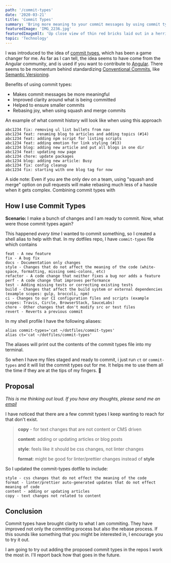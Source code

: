 ```yaml
---
path: '/commit-types'
date: '2020-03-21'
title: 'Commit Types'
summary: 'Bring more meaning to your commit messages by using commit types prefixes.'
featuredImage: 'IMG_2236.jpg'
featuredImageAlt: 'Up close view of thin red bricks laid out in a herringbone zigzag pattern.'
topic: 'Technology'
---
```


I was introduced to the idea of [commit types](https://github.com/commitizen/conventional-commit-types/blob/master/index.json), which has been a game changer for me. As far as I can tell, the idea seems to have come from the Angular community, and is used if you want to contribute to [Angular](https://github.com/angular/angular/blob/master/CONTRIBUTING.md#type). There seems to be momentum behind standardizing [Conventional Commits](https://www.conventionalcommits.org/en/v1.0.0/), like [Semantic Versioning](https://semver.org/).

Benefits of using commit types:

- Makes commit messages be more meaningful
- Improved clarity around what is being committed
- Helped to ensure smaller commits
- Rebasing joy, when using squash and merge commits

An example of what commit history will look like when using this approach

```
abc1234 fix: removing ul list bullets from nav
abc1234 feat: renaming blog to articles and adding topics (#14)
abc1234 feat: adding npm script for listing scripts
abc1234 feat: adding emotion for link styling (#13)
abc1234 blog: adding new article and put all blogs in one dir
abc1234 feat: updating now page
abc1234 chore: update packages
abc1234 blog: adding new article: Busy
abc1234 fix: config cleanup
abc1234 fix: starting with one blog tag for now
```

A side note: Even if you are the only dev on a team, using "squash and merge" option on pull requests will make rebasing much less of a hassle when it gets complex. Combining commit types with

## How I use Commit Types

**Scenario:** I make a bunch of changes and I am ready to commit. Now, what were those commit types again?

This happened _every time_ I wanted to commit something, so I created a shell alias to help with that. In my dotfiles repo, I have `commit-types` file which contains

```
feat - A new feature
fix - A bug fix
docs - Documentation only changes
style - Changes that do not affect the meaning of the code (white-space, formatting, missing semi-colons, etc)
refactor - A code change that neither fixes a bug nor adds a feature
perf - A code change that improves performance
test - Adding missing tests or correcting existing tests
build - Changes that affect the build system or external dependencies (example scopes: gulp, broccoli, npm)
ci - Changes to our CI configuration files and scripts (example scopes: Travis, Circle, BrowserStack, SauceLabs)
chore - Other changes that don't modify src or test files
revert - Reverts a previous commit
```

In my shell profile I have the following aliases:

```
alias commit-types='cat ~/dotfiles/commit-types'
alias ct='cat ~/dotfiles/commit-types'
```

The aliases will print out the contents of the commit types file into my terminal.

So when I have my files staged and ready to commit, i just run `ct` or `commit-types` and it will list the commit types out for me. It helps me to use them all the time if they are at the tips of my fingers. 🎉

## Proposal

_This is me thinking out loud. If you have any thoughts, please send me an [email](mailto:hellothere@juleschevalier.com)_

I have noticed that there are a few commit types I keep wanting to reach for that don't exist.

> **copy** - for text changes that are not content or CMS driven
>
> **content**: adding or updating articles or blog posts
>
> **style**: feels like it should be css changes, not linter changes
>
> **format**: might be good for linter/prettier changes instead of **style**

<!-- <br>
<br> -->

So I updated the commit-types dotfile to include:

```
style - css changes that do not effect the meaning of the code
format - linter/prettier auto-generated updates that do not effect meaning of code
content - adding or updating articles
copy - text changes not related to content
```

## Conclusion

Commit types have brought clarity to what I am commiting. They have improved not only the commiting process but also the rebase process. If this sounds like something that you might be interested in, I encourage you to try it out.

I am going to try out adding the proposed commit types in the repos I work the most in. I'll report back how that goes in the future.
